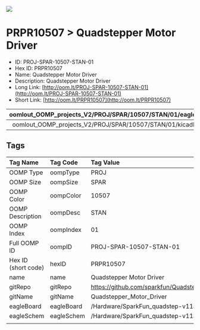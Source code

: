 


  
![][im]
# PRPR10507 > Quadstepper Motor Driver

- ID: PROJ-SPAR-10507-STAN-01
- Hex ID: PRPR10507
- Name: Quadstepper Motor Driver
- Description: Quadstepper Motor Driver
- Long Link: [http://oom.lt/PROJ-SPAR-10507-STAN-01](http://oom.lt/PROJ-SPAR-10507-STAN-01)
- Short Link: [http://oom.lt/PRPR10507](http://oom.lt/PRPR10507)
  

|oomlout_OOMP_projects_V2/PROJ/SPAR/10507/STAN/01/eagleImage.png|oomlout_OOMP_projects_V2/PROJ/SPAR/10507/STAN/01/eagleSchemImage.png|oomlout_OOMP_projects_V2/PROJ/SPAR/10507/STAN/01/kicadPcb3dFront.png|oomlout_OOMP_projects_V2/PROJ/SPAR/10507/STAN/01/kicadPcb3dBack.png|
| :---: | :---: | :---: | :---: |
|oomlout_OOMP_projects_V2/PROJ/SPAR/10507/STAN/01/kicadPcb3d.png||||

## Tags
  

|Tag Name|Tag Code|Tag Value|
| :--- | :--- | :--- |
|OOMP Type|oompType|PROJ|
|OOMP Size|oompSize|SPAR|
|OOMP Color|oompColor|10507|
|OOMP Description|oompDesc|STAN|
|OOMP Index|oompIndex|01|
|Full OOMP ID|oompID|PROJ-SPAR-10507-STAN-01|
|Hex ID (short code)|hexID|PRPR10507|
|name|name|Quadstepper Motor Driver|
|gitRepo|gitRepo|https://github.com/sparkfun/Quadstepper_Motor_Driver|
|gitName|gitName|Quadstepper_Motor_Driver|
|eagleBoard|eagleBoard|/Hardware/SparkFun_quadstep-v11assembly.brd|
|eagleSchem|eagleSchem|/Hardware/SparkFun_quadstep-v11assembly.sch|
||||



[im]: PROJ/SPAR/10507/STAN/01/kicadPcb3d_450.png
